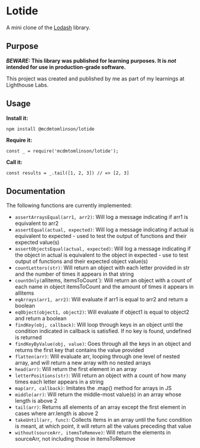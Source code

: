 # Lotide

A mini clone of the [Lodash](https://lodash.com) library.

## Purpose

**_BEWARE:_ This library was published for learning purposes. It is _not_ intended for use in production-grade software.**

This project was created and published by me as part of my learnings at Lighthouse Labs. 

## Usage

**Install it:**

`npm install @mcdmtomlinson/lotide`

**Require it:**

`const _ = require('mcdmtomlinson/lotide');`

**Call it:**

`const results = _.tail([1, 2, 3]) // => [2, 3]`

## Documentation

The following functions are currently implemented:

* `assertArraysEqual(arr1, arr2)`: Will log a message indicating if arr1 is equivalent to arr2
* `assertEqual(actual, expected)`: Will log a message indicating if actual is equivalent to expected - used to test the output of functions and their expected value(s)
* `assertObjectsEqual(actual, expected)`: Will log a message indicating if the object in actual is equivalent to the object in expected - use to test output of functions and their expected object value(s)
* `countLetters(str)`: Will return an object with each letter provided in str and the number of times it appears in that string
* `countOnly(`allitems, itemsToCount`): Will return an object with a count of each name in object itemsToCount and the amount of times it appears in allitems
* `eqArrays(arr1, arr2)`: Will evaluate if arr1 is equal to arr2 and return a boolean
* `eqObject(object1, object2)`: Will evaluate if object1 is equal to object2 and return a boolean
* `findKey(obj, callback)`: Will loop through keys in an object until the condition indicated in callback is satisfied. If no key is found, undefined is returned
* `findKeyByValue(obj, value)`: Goes through all the keys in an object and returns the first key that contains the value provided
* `flatten(arr)`: Will evaluate arr, looping through one level of nested array, and will return a new array with no nested arrays
* `head(arr)`: Will return the first element in an array
* `letterPositions(str)`: Will return an object with a count of how many times each letter appears in a string
* `map(arr, callback)`: Imitates the .map() method for arrays in JS
* `middle(arr)`: Will return the middle-most value(s) in an array whose length is above 2
* `tail(arr)`: Returns all elements of an array except the first element in cases where arr.length is above 2
* `takeUntil(arr, func)`: Collects items in an array until the func condition is meant, at which point, it will return all the values preceding that value
* `without(sourceArr, itemsToRemove)`: Will return the elements in sourceArr, not including those in itemsToRemove